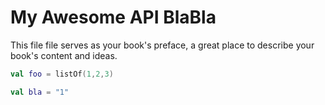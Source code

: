 # My Awesome API BlaBla

This file file serves as your book's preface, a great place to describe your book's content and ideas.

```kotlin
val foo = listOf(1,2,3)
```

```kotlin
val bla = "1"
```



